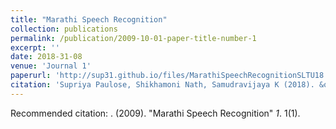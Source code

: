 ```yaml
---
title: "Marathi Speech Recognition"
collection: publications
permalink: /publication/2009-10-01-paper-title-number-1
excerpt: ''
date: 2018-31-08
venue: 'Journal 1'
paperurl: 'http://sup31.github.io/files/MarathiSpeechRecognitionSLTU18.pdf'
citation: 'Supriya Paulose, Shikhamoni Nath, Samudravijaya K (2018). &quot;Paper Title Number 1.&quot; <i>Spoken Language Technologies for Under-Resourced Languages (SLTU 2018)</i>. 1(1).'
---
```



Recommended citation: ​. (2009). "Marathi Speech Recognition" <i> 1</i>. 1(1).
